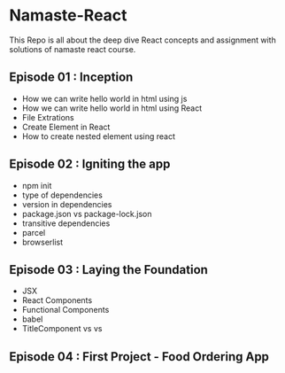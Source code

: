 # Namaste-React
This Repo is all about the deep dive React concepts and assignment with solutions of namaste react course.
## Episode 01 : Inception
-  How we can write hello world in html using js
-  How we can write hello world in html using React
-  File Extrations
-  Create Element in React
-  How to create nested element using react

## Episode 02 : Igniting the app
 <!-- const heading  = React.createElement("h1",{id: "heading"},"Hello world from react") -->
- npm init
- type of dependencies
- version in dependencies 
- package.json vs package-lock.json
- transitive dependencies
- parcel
- browserlist

## Episode 03 : Laying the Foundation
- JSX
- React Components
- Functional Components
- babel
- TitleComponent vs <TitleComponent/> vs <TitleComponent></TitleComponent>

## Episode 04 : First Project - Food Ordering App